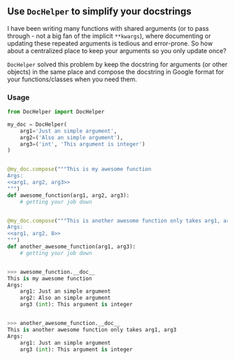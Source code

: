 ## Use `DocHelper` to simplify your docstrings

I have been writing many functions with shared arguments (or to pass through - not a big fan of the implicit `**kwargs`), where documenting or updating these repeated arguments is tedious and error-prone. So how about a centralized place to keep your arguments so you only update once?

`DocHelper` solved this problem by keep the docstring for arguments (or other objects) in the same place and compose the docstring in Google format for your functions/classes when you need them.


### Usage

```python
from DocHelper import DocHelper

my_doc = DocHelper(
    arg1='Just an simple argument',
    arg2=('Also an simple argument'),
    arg3=('int', 'This argument is integer')
)


@my_doc.compose("""This is my awesome function
Args:
<<arg1, arg2, arg3>>
""")
def awesome_function(arg1, arg2, arg3):
    # getting your job down


@my_doc.compose("""This is another awesome function only takes arg1, arg3, and I want indent = 8
Args:
<<arg1, arg2, 8>>
""")
def another_awesome_function(arg1, arg3):
    # getting your job down


>>> awesome_function.__doc__
This is my awesome function
Args:
    arg1: Just an simple argument 
    arg2: Also an simple argument
    arg3 (int): This argument is integer


>>> another_awesome_function.__doc__
This is another awesome function only takes arg1, arg3
Args:
    arg1: Just an simple argument 
    arg3 (int): This argument is integer
```